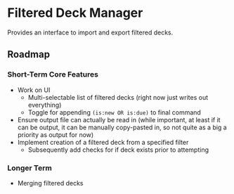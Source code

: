 # Filtered Deck Manager
Provides an interface to import and export filtered decks.

## Roadmap
### Short-Term Core Features
* Work on UI
    * Multi-selectable list of filtered decks (right now just writes out everything)
    * Toggle for appending `(is:new OR is:due)` to final command
* Ensure output file can actually be read in (while important, at least if it can be output, it can be manually copy-pasted in, so not quite as a big a priority as output for now)
* Implement creation of a filtered deck from a specified filter
    * Subsequently add checks for if deck exists prior to attempting

### Longer Term
* Merging filtered decks